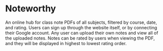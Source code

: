 # Noteworthy

An online hub for class note PDFs of all subjects, filtered by course, date, and rating.
Users can sign up through the website itself, or by connecting their Google account.
Any user can upload their own notes and view all of the uploaded notes.
Notes can be rated by users when viewing the PDF, and they will be displayed in highest to lowest rating order.
